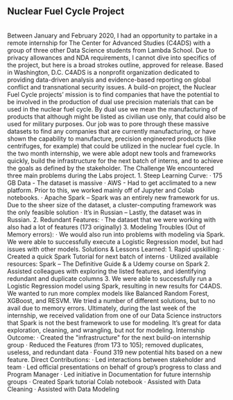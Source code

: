 ## Nuclear Fuel Cycle Project <br>
<br>
Between January and February 2020, I had an opportunity to partake in a remote internship for The Center for Advanced Studies (C4ADS) with a group of three other Data Science students from Lambda School.  Due to privacy allowances and NDA requirements, I cannot dive into specifics of the project, but here is a broad strokes outline, approved for release.
Based in Washington, D.C.  C4ADS is a nonprofit organization dedicated to providing data-driven analysis and evidence-based reporting on global conflict and transnational security issues.
A build-on project, the Nuclear Fuel Cycle projects’ mission is to find companies that have the potential to be involved in the production of dual use precision materials that can be used in the nuclear fuel cycle. By dual use we mean the manufacturing of products that although might be listed as civilian use only, that could also be used for military purposes. Our job was to pore through these massive datasets to find any companies that are currently manufacturing, or have shown the capability to manufacture, precision engineered products (like centrifuges, for example) that could be utilized in the nuclear fuel cycle.
In the two month internship, we were able adopt new tools and frameworks quickly, build the infrastructure for the next batch of interns, and to achieve the goals as defined by the stakeholder.
The Challenge
We encountered three main problems during the Labs project. 
1.   	Steep Learning Curve:
·       175 GB Data - The dataset is massive
·       AWS - Had to get acclimated to a new platform.  Prior to this, we worked mainly off of Jupyter and Colab notebooks.
·       Apache Spark – Spark was an entirely new framework for us.  Due to the sheer size of the dataset, a cluster-computing framework was the only feasible solution 
·       It’s in Russian – Lastly, the dataset was in Russian. 
2.   	Redundant Features:
·       The dataset that we were working with also had a lot of features (173 originally)
3.   	Modeling Troubles (Out of Memory errors):
·       We would also run into problems with modeling via Spark.  We were able to successfully execute a Logistic Regression model, but had issues with other models.
Solutions & Lessons Learned:
1.   	Rapid upskilling:
·       Created a quick Spark Tutorial for next batch of interns
·       Utilized available resources: Spark – The Definitive Guide & a Udemy course on Spark
2.   	Assisted colleagues with exploring the listed features, and identifying redundant and duplicate columns
3.   	We were able to successfully run a Logistic Regression model using Spark, resulting in new results for C4ADS. 
We wanted to run more complex models like Balanced Random Forest, XGBoost, and RESVM.  We tried a number of different solutions, but to no avail due to memory errors.  Ultimately, during the last week of the internship, we received validation from one of our Data Science instructors that Spark is not the best framework to use for modeling.  It’s great for data exploration, cleaning, and wrangling, but not for modeling.
Internship Outcome:
·       Created the "infrastructure" for the next build-on internship group
·       Reduced the Features (from 173 to 105); removed duplicates, useless, and redundant data
·       Found 319 new potential hits based on a new feature.
Direct Contributions:
·       Led interactions between stakeholder and team
·       Led official presentations on behalf of group’s progress to class and Program Manager
·       Led initiative in Documentation for future internship groups
·       Created Spark tutorial Colab notebook
·       Assisted with Data Cleaning
·       Assisted with Data Modeling
